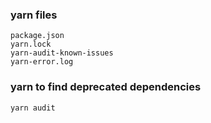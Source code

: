 ### yarn files
```
package.json
yarn.lock
yarn-audit-known-issues
yarn-error.log
```



### yarn to find deprecated dependencies
```
yarn audit
```
